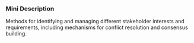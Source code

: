 ### Mini Description

Methods for identifying and managing different stakeholder interests and requirements, including mechanisms for conflict resolution and consensus building.
